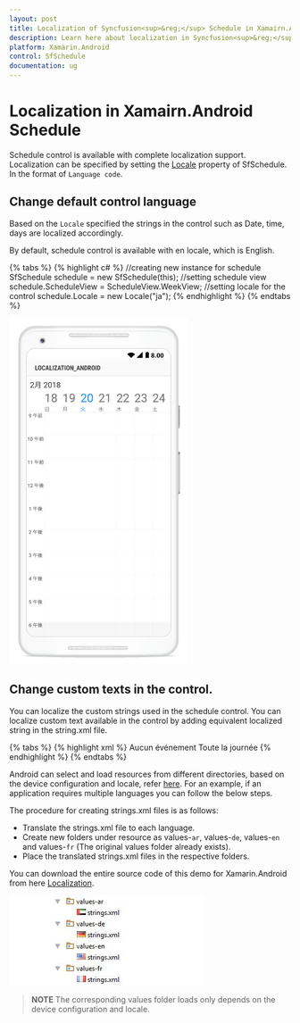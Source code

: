 ```yaml
---
layout: post
title: Localization of Syncfusion<sup>&reg;</sup> Schedule in Xamairn.Android
description: Learn here about localization in Syncfusion<sup>&reg;</sup> Essential Xamairn.Android Schedule (SfSchedule) Control, its elements, and more.
platform: Xamarin.Android
control: SfSchedule
documentation: ug
---
```


# Localization in Xamairn.Android Schedule

Schedule control is available with complete localization support. Localization can be specified by setting the [Locale](https://help.syncfusion.com/cr/xamarin-android/Com.Syncfusion.Schedule.SfSchedule.html#Com_Syncfusion_Schedule_SfSchedule_Locale) property of SfSchedule. In the format of `Language code`.

## Change default control language

Based on the `Locale` specified the strings in the control such as Date, time, days are localized accordingly.

By default, schedule control is available with en locale, which is English.

{% tabs %}
{% highlight c# %}
//creating new instance for schedule
SfSchedule schedule = new SfSchedule(this);
//setting schedule view
schedule.ScheduleView = ScheduleView.WeekView;
//setting locale for the control
schedule.Locale = new Locale("ja");
{% endhighlight %}
{% endtabs %}
   

![Localization support for schedule in Xamairn.Android](Localization_images/Localization_Android.png)   

## Change custom texts in the control.

You can localize the custom strings used in the schedule control. You can localize custom text available in the control by adding equivalent localized string in the string.xml file.

{% tabs %}
{% highlight xml %}
<resources>
	<string name="No_Appointments">Aucun événement</string>
	<string name="all_day">Toute la journée</string>
</resources>
{% endhighlight %}
{% endtabs %}

Android can select and load resources from different directories, based on the device configuration and locale, refer [here](https://developer.xamarin.com/guides/android/advanced_topics/localization/). For an example, if an application requires multiple languages you can follow the below steps.

The procedure for creating strings.xml files is as follows:

*	Translate the strings.xml file to each language.
*	Create new folders under resource as values-`ar`, values-`de`, values-`en` and values-`fr` (The original values folder already exists).
*	Place the translated strings.xml files in the respective folders.

You can download the entire source code of this demo for Xamarin.Android from
here [Localization](http://www.syncfusion.com/downloads/support/directtrac/general/ze/Localization_Android-352507966.zip).

![Localization foldren structure for schedule in Xamairn.Android](Localization_images/localization_img2.jpeg)

>**NOTE**
The corresponding values folder loads only depends on the device configuration and locale.
